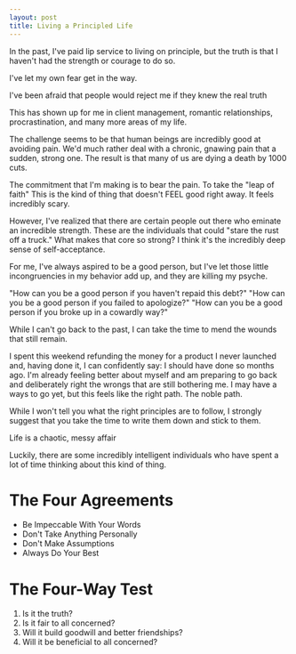 ```yaml
---
layout: post
title: Living a Principled Life
---
```


In the past, I've paid lip service to living on principle, but the truth is that I haven't had the strength or courage to do so.

I've let my own fear get in the way.

I've been afraid that people would reject me if they knew the real truth

This has shown up for me in client management, romantic relationships, procrastination, and many more areas of my life.

The challenge seems to be that human beings are incredibly good at avoiding pain. 
We'd much rather deal with a chronic, gnawing pain that a sudden, strong one.
The result is that many of us are dying a death by 1000 cuts.

The commitment that I'm making is to bear the pain.
To take the "leap of faith"
This is the kind of thing that doesn't FEEL good right away. It feels incredibly scary.

However, I've realized that there are certain people out there who eminate an incredible strength. These are the individuals that could "stare the rust off a truck."
What makes that core so strong?
I think it's the incredibly deep sense of self-acceptance.

For me, I've always aspired to be a good person, but I've let those little incongruencies in my behavior add up, and they are killing my psyche.

"How can you be a good person if you haven't repaid this debt?"
"How can you be a good person if you failed to apologize?"
"How can you be a good person if you broke up in a cowardly way?"

While I can't go back to the past, I can take the time to mend the wounds that still remain.

I spent this weekend refunding the money for a product I never launched and, having done it, I can confidently say: I should have done so months ago. 
I'm already feeling better about myself and am preparing to go back and deliberately right the wrongs that are still bothering me.
I may have a ways to go yet, but this feels like the right path. The noble path.

While I won't tell you what the right principles are to follow, I strongly suggest that you take the time to write them down and stick to them.

Life is a chaotic, messy affair

Luckily, there are some incredibly intelligent individuals who have spent a lot of time thinking about this kind of thing.

# The Four Agreements

- Be Impeccable With Your Words
- Don't Take Anything Personally
- Don't Make Assumptions
- Always Do Your Best

# The Four-Way Test

1. Is it the truth?
2. Is it fair to all concerned?
3. Will it build goodwill and better friendships?
4. Will it be beneficial to all concerned?


[1]: https://www.amazon.com/12-Rules-Life-Antidote-Chaos/dp/0345816021/ref=as_li_ss_tl?ie=UTF8&linkCode=ll1&tag=davidykay-20&linkId=593a2e2eb76182372cbb9f140ce953db "12 Rules for Life (Amazon)"
[2]: https://en.wikipedia.org/wiki/The_Four-Way_Test "The Four-Way Test"
